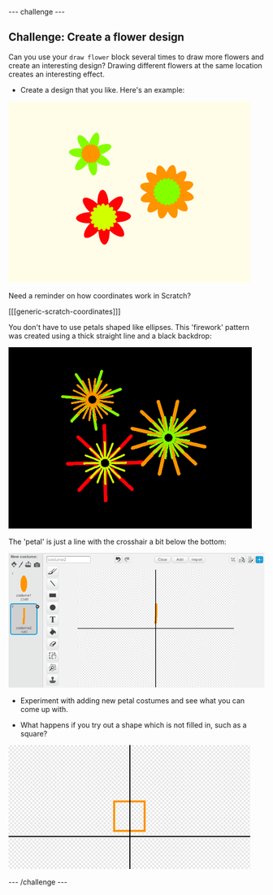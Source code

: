 --- challenge ---
## Challenge: Create a flower design

Can you use your `draw flower` block several times to draw more flowers and create an interesting design? Drawing different flowers at the same location creates an interesting effect.  

+ Create a design that you like. Here's an example:

![screenshot](images/flower-three.png)

Need a reminder on how coordinates work in Scratch?

[[[generic-scratch-coordinates]]]

You don't have to use petals shaped like ellipses. This 'firework' pattern was created using a thick straight line and a black backdrop: 

![screenshot](images/flower-fireworks.png)
	
The 'petal' is just a line with the crosshair a bit below the bottom:
	
![screenshot](images/flower-firework-petal.png)

+ Experiment with adding new petal costumes and see what you can come up with. 

+ What happens if you try out a shape which is not filled in, such as a square?

![screenshot](images/flower-square-petal.png)

--- /challenge ---
